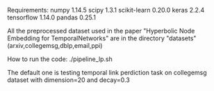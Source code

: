 Requirements:
numpy        1.14.5
scipy        1.3.1
scikit-learn 0.20.0
keras        2.2.4
tensorflow   1.14.0
pandas       0.25.1

All the preprocessed dataset used in the paper "Hyperbolic Node Embedding for TemporalNetworks" are in the directory "datasets" (arxiv,collegemsg,dblp,email,ppi)

How to run the code:
./pipeline_lp.sh

The default one is testing temporal link perdiction task on collegemsg dataset with dimension=20 and decay=0.3
